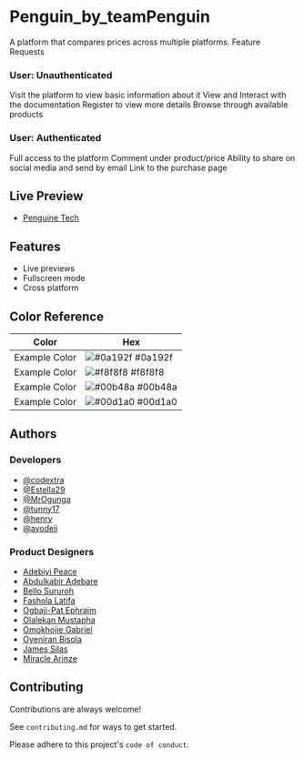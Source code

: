 # Penguin_by_teamPenguin

A platform that compares prices across multiple platforms.
Feature Requests

###	User: Unauthenticated
Visit the platform to view basic information about it
View and Interact with the documentation
Register to view more details
Browse through available products 
	
  ###  User: Authenticated
Full access to the platform
Comment under product/price
Ability to share on social media and send by email
Link to the purchase page

## Live Preview

- [Penguine Tech](https://penguintech.site)

## Features

- Live previews
- Fullscreen mode
- Cross platform

## Color Reference

| Color             | Hex                                                                |
| ----------------- | ------------------------------------------------------------------ |
| Example Color | ![#0a192f](https://via.placeholder.com/10/0a192f?text=+) #0a192f |
| Example Color | ![#f8f8f8](https://via.placeholder.com/10/f8f8f8?text=+) #f8f8f8 |
| Example Color | ![#00b48a](https://via.placeholder.com/10/00b48a?text=+) #00b48a |
| Example Color | ![#00d1a0](https://via.placeholder.com/10/00b48a?text=+) #00d1a0 |


## Authors

### Developers
- [@codextra](https://github.com/Freecodextra)
- [@Estella29](https://github.com/Estella29)
- [@MrOgunga](https://github.com/MrOgunga)
- [@tunny17](https://github.com/tunny17)
- [@henry](https://github.com/tunny17)
- [@ayodeji](https://github.com/tunny17)

### Product Designers

- [Adebiyi Peace]()
- [Abdulkabir Adebare]()
- [Bello Sururoh]()
- [Fashola Latifa]()
- [Ogbaji-Pat Ephraim]()
- [Olalekan Mustapha]()
- [Omokhojie Gabriel]()
- [Oyeniran Bisola]()
- [James Silas]()
- [Miracle Arinze]()

## Contributing

Contributions are always welcome!

See `contributing.md` for ways to get started.

Please adhere to this project's `code of conduct`.
